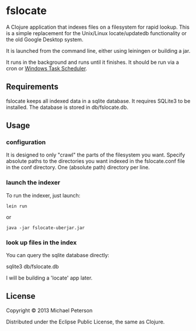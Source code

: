 # fslocate

A Clojure application that indexes files on a filesystem for rapid lookup.  This is a simple replacement for the Unix/Linux locate/updatedb functionality or the old Google Desktop system.

It is launched from the command line, either using leiningen or building a jar.

It runs in the background and runs until it finishes.  It should be run via a cron or [Windows Task Scheduler](http://www.iopus.com/guides/winscheduler.htm). 

## Requirements

fslocate keeps all indexed data in a sqlite database.  It requires SQLite3 to be installed. The database is stored in db/fslocate.db.


## Usage

### configuration

It is designed to only "crawl" the parts of the filesystem you want.  Specify absolute paths to the directories you want indexed in the fslocate.conf file in the conf directory.  One (absolute path) directory per line.

### launch the indexer

To run the indexer, just launch:

    lein run

or

    java -jar fslocate-uberjar.jar

### look up files in the index

You can query the sqlite database directly:

sqlite3 db/fslocate.db

I will be building a 'locate' app later.


## License

Copyright © 2013 Michael Peterson

Distributed under the Eclipse Public License, the same as Clojure.

